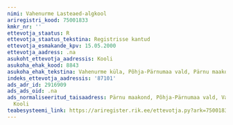 ```yaml
---
nimi: Vahenurme Lasteaed-algkool
ariregistri_kood: 75001833
kmkr_nr: ''
ettevotja_staatus: R
ettevotja_staatus_tekstina: Registrisse kantud
ettevotja_esmakande_kpv: 15.05.2000
ettevotja_aadress: .na
asukoht_ettevotja_aadressis: Kooli
asukoha_ehak_kood: 8843
asukoha_ehak_tekstina: Vahenurme küla, Põhja-Pärnumaa vald, Pärnu maakond
indeks_ettevotja_aadressis: '87101'
ads_adr_id: 2916909
ads_ads_oid: .na
ads_normaliseeritud_taisaadress: Pärnu maakond, Põhja-Pärnumaa vald, Vahenurme küla,
  Kooli
teabesysteemi_link: https://ariregister.rik.ee/ettevotja.py?ark=75001833&ref=rekvisiidid
---
```

